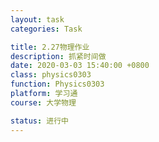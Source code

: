```yaml
---
layout: task
categories: Task

title: 2.27物理作业
description: 抓紧时间做
date: 2020-03-03 15:40:00 +0800
class: physics0303
function: Physics0303
platform: 学习通
course: 大学物理

status: 进行中
---
```


